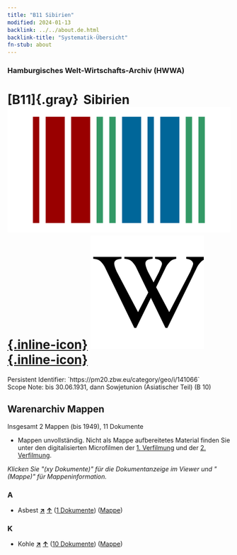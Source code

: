 ```yaml
---
title: "B11 Sibirien"
modified: 2024-01-13
backlink: ../../about.de.html
backlink-title: "Systematik-Übersicht"
fn-stub: about
---
```


### Hamburgisches Welt-Wirtschafts-Archiv (HWWA)

# [B11]{.gray}&#8201; Sibirien &#160; [![Wikidata](/images/Wikidata-logo.svg "Wikidata"){.inline-icon}](http://www.wikidata.org/entity/Q5428) [![Wikipedia](/images/Wikipedia-W.svg "Wikipedia"){.inline-icon}](https://de.wikipedia.org/wiki/Sibirien)

<div class="hint">Persistent Identifier: `https://pm20.zbw.eu/category/geo/i/141066`</div>

<div class="hint">
Scope Note: bis 30.06.1931, dann Sowjetunion (Asiatischer Teil) (B 10)
</div>





## Warenarchiv Mappen










Insgesamt 2 Mappen (bis 1949), 11 Dokumente
- Mappen unvollständig.  Nicht als Mappe aufbereitetes Material finden Sie
unter den digitalisierten Microfilmen der [1. Verfilmung](/film/h1_wa.de.html)
und der [2. Verfilmung](/film/h2_wa.de.html).

_Klicken Sie "(xy Dokumente)" für die Dokumentanzeige im Viewer und "(Mappe)" für Mappeninformation._




### A

- Asbest [**&nearr;**](../../../ware/i/142014/about.de.html "Asbest (XXX in der ganzen Welt)") [**&uarr;**](../../../ware/about.de.html#PID23-As "Warensystematik") (<a href="https://pm20.zbw.eu/iiifview/folder/wa/142014,141066" title="über: Asbest : Sibirien" target="_blank">1 Dokumente</a>) ([Mappe](../../../../folder/wa/1420xx/142014/1410xx/141066/about.de.html))

### K

- Kohle [**&nearr;**](../../../ware/i/143120/about.de.html "Kohle (XXX in der ganzen Welt)") [**&uarr;**](../../../ware/about.de.html#PRB02.01 "Warensystematik") (<a href="https://pm20.zbw.eu/iiifview/folder/wa/143120,141066" title="über: Kohle : Sibirien" target="_blank">10 Dokumente</a>) ([Mappe](../../../../folder/wa/1431xx/143120/1410xx/141066/about.de.html))




